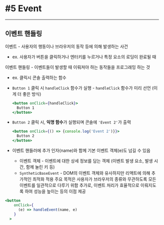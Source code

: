 # #5 Event

---

## 이벤트 핸들링

이벤트 - 사용자의 행동이나 브라우저의 동작 등에 의해 발생하는 사건

- ex. 사용자가 버튼을 클릭하거나 엔터키를 누르거나 특정 요소의 로딩이 완료될 때

이벤트 핸들링 - 이벤트들이 발생할 때 이뤄져야 하는 동작들을 프로그래밍 하는 것

- ex. 클릭시 콘솔 출력하는 함수

- `Button 1` 클릭 시 `handleClick` 함수가 실행 -  `handleClick` 함수가 미리 선언
(이게 더 좋은 방식)
    
    ```jsx
    <button onClick={handleClick}>
      Button 1
    </button>
    ```
    

- `Button 2` 클릭 시, **익명 함수**가 실행되며 콘솔에 `'Event 2'`가 출력
    
    ```jsx
    <button onClick={() => {console.log('Event 2')}}>
      Button 2
    </button>
    
    ```
    

- 이벤트 핸들러에 추가 인자(name)와 함께 기본 이벤트 객체(e)도 넘길 수 있음
    - 이벤트 객체 - 이벤트에 대한 상세 정보를 담는 객체 (이벤트 발생 요소, 발생 시간, 함께 눌린 키 등)
    - `SyntheticBaseEvent` - DOM의 이벤트 객체와 유사하지만 리액트에 의해 추가적인 최적화 적용
    주요 목적은 사용자가 브라우저의 종류와 무관하도록 모든 이벤트를 일관적으로 다루기 위함
    추가로, 이벤트 처리가 효율적으로 이뤄지도록 하여 성능을 높이는 등의 이점 제공

```jsx
<button 
    onClick={
      (e) => handleEvent(name, e)
    }
  >
```
